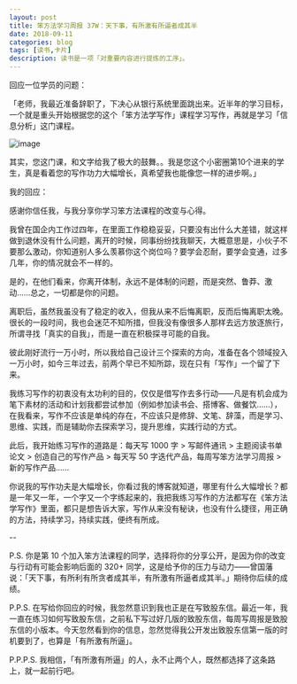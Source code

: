 ```yaml
---
layout: post
title: 笨方法学习周报 37W：天下事，有所激有所逼者成其半
date: 2018-09-11
categories: blog
tags: [读书,卡片]
description: 读书是一项「对重要内容进行提炼的工序」。
---
```


回应一位学员的问题：

「老师，我最近准备辞职了，下决心从银行系统里面跳出来。近半年的学习目标，一个就是重头开始根据您的这个「笨方法学写作」课程学习写作，再就是学习「信息分析」这门课程。

![image](http://upload-images.jianshu.io/upload_images/32598-1e86fd96d6a22093?imageMogr2/auto-orient/strip%7CimageView2/2/w/1240)

其实，您这门课，和文字给我了极大的鼓舞。。我是您这个小密圈第10个进来的学生，真是看着您的写作功力大幅增长，真希望我也能像您一样的进步啊。」

我的回应：

感谢你信任我，与我分享你学习笨方法课程的改变与心得。

我曾在国企内工作过四年，在里面工作稳稳妥妥，只要没有出什么大差错，就这样做到退休没有什么问题，离开的时候，同事纷纷找我聊天，大概意思是，小伙子不要那么激动，你知道别人多么羡慕你这个岗位吗？要学会忍耐，要学会变通，过多几年，你的情况就会不一样的。

是的，在他们看来，你离开体制，永远不是体制的问题，而是突然、鲁莽、激动……总之，一切都是你的问题。

离职后，虽然我虽没有了稳定的收入，但我从来不后悔离职，反而后悔离职太晚。很长的一段时间，我也会迷茫不知所措，但我没有像很多人那样去远方放逐旅行，所谓寻找「真实的自我」，而是一直在积极探寻可能的自我。

彼此刚好流行一万小时，所以我给自己设计三个探索的方向，准备在各个领域投入一万小时，如今三年过去，前两个早已不知所踪，现在只有「写作」一个留了下来。

我练习写作的初衷没有太功利的目的，仅仅是借写作去多行动——凡是有机会成为笔下素材的活动和计划我都尝试参加（例如参加读书会、搭博客、做餐饮……），在我看来，写作不应该是单纯的存在，不应该只是修辞、文笔、辞藻，而是学习、思维、实践，而是辅助你去探索学习，提升思维，实践行动的方式。

此后，我开始练习写作的道路是：每天写 1000 字 > 写邮件通讯 > 主题阅读书单论文 > 创造自己的写作产品 > 每天写 50 字迭代产品，每周写笨方法学习周报 > 新的写作产品……

你说我的写作功夫是大幅增长，你看过我的博客就知道，哪里有什么大幅增长？都是一年又一年，一个字又一个字练起来的，我把我练习写作的方法都写在《笨方法学写作》里面，都只是想告诉大家，写作从来没有秘诀，也没有什么捷径，用正确的方法，持续学习，持续实践，便终有所成。

--

P.S. 你是第 10 个加入笨方法课程的同学，选择将你的分享公开，是因为你的改变与行动有可能会影响后面的 320+ 同学，这是给予你的压力与动力——曾国藩说：「天下事，有所利有所贪者成其半，有所激有所逼者成其半。」期待你后续的成绩。

P.P.S. 在写给你回应的时候，我忽然意识到我也正是在写致股东信。最近一年，我一直在练习如何写致股东信，之前私下写过好几版的致股东信，每周写周报是致股东信的小版本。今天忽然看到你的信息，忽然觉得我公开发出致股东信第一版的时机要到了，也算是「有所激有所逼」。

P.P.P.S. 我相信，「有所激有所逼」的人，永不止两个人，既然都选择了这条路上，就一起前行吧。